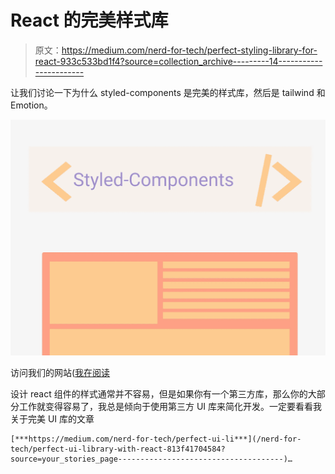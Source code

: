 # React 的完美样式库

> 原文：<https://medium.com/nerd-for-tech/perfect-styling-library-for-react-933c533bd1f4?source=collection_archive---------14----------------------->

让我们讨论一下为什么 styled-components 是完美的样式库，然后是 tailwind 和 Emotion。

![](img/a204baec9c538ed96e9c41004ab481b1.png)

访问我们的网站([我在阅读](http://ihatereading.in/creativity)

设计 react 组件的样式通常并不容易，但是如果你有一个第三方库，那么你的大部分工作就变得容易了，我总是倾向于使用第三方 UI 库来简化开发。一定要看看我关于完美 UI 库的文章

```
[***https://medium.com/nerd-for-tech/perfect-ui-li***](/nerd-for-tech/perfect-ui-library-with-react-813f41704584?source=your_stories_page-------------------------------------)…
```